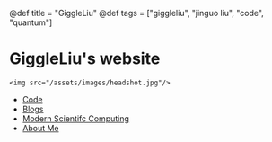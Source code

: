 @def title = "GiggleLiu"
@def tags = ["giggleliu", "jinguo liu", "code", "quantum"]

# GiggleLiu's website
~~~
<img src="/assets/images/headshot.jpg"/>
~~~

* [Code](/code)
* [Blogs](/blogposts)
* [Modern Scientifc Computing](/msc)
* [About Me](/about)
